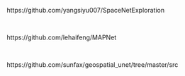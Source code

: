<p> https://github.com/yangsiyu007/SpaceNetExploration </p><br>

<p>https://github.com/lehaifeng/MAPNet</p><br>

<p>https://github.com/sunfax/geospatial_unet/tree/master/src</p> <br>

